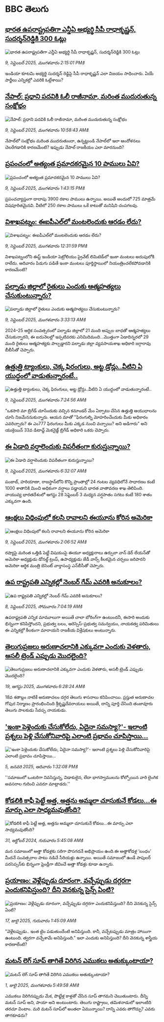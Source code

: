 # BBC తెలుగు## [భారత ఉపరాష్ట్రపతిగా ఎన్డీఏ అభ్యర్థి సీపీ రాధాకృష్ణన్, సుదర్శన్‌రెడ్డికి 300 ఓట్లు   ](https://www.bbc.com/telugu/articles/cg7drv3gy54o?at_medium=RSS&at_campaign=rss?at_campaign=githubrss)![భారత ఉపరాష్ట్రపతిగా ఎన్డీఏ అభ్యర్థి సీపీ రాధాకృష్ణన్, సుదర్శన్‌రెడ్డికి 300 ఓట్లు   ](https://ichef.bbci.co.uk/ace/standard/240/cpsprodpb/e058/live/7cff1a80-8d87-11f0-9cf6-cbf3e73ce2b9.jpg)_9, సెప్టెంబర్ 2025, మంగళవారం 2:15:01 PMకి_ఇండియా కూటమి అభ్యర్థి సుదర్శన్ ‌రెడ్డిపై సీపీ రాధాకృష్ణన్ ఎలా విజయం సాధించారు. ఏయే పార్టీలు ఎన్నికల్లో ఎవరికి ఓట్లేశాయి?## [నేపాల్‌: ప్రధాని పదవికి ఓలీ రాజీనామా, మరింత ముదురుతున్న సంక్షోభం ](https://www.bbc.com/telugu/articles/c98d3njyeqmo?at_medium=RSS&at_campaign=rss?at_campaign=githubrss)![నేపాల్‌: ప్రధాని పదవికి ఓలీ రాజీనామా, మరింత ముదురుతున్న సంక్షోభం ](https://ichef.bbci.co.uk/ace/standard/240/cpsprodpb/08b1/live/0f498ec0-8d7e-11f0-9cf6-cbf3e73ce2b9.png)_9, సెప్టెంబర్ 2025, మంగళవారం 10:58:43 AMకి_నేపాల్‌లో సంక్షోభం మరింత ముదరుతుందా, ఉన్నట్టుండి నేపాల్‌లో ఇలా ఆందోళనలు చెలరేగడానికి కారణమేంటి? ఇప్పుడు నేపాల్ రాజకీయం ఎలా మారనుంది?## [ప్రపంచంలో అత్యంత ప్రమాదకరమైన  10 పాములు ఏవి?](https://www.bbc.com/telugu/articles/c3w5e5yv3y2o?at_medium=RSS&at_campaign=rss?at_campaign=githubrss)![ప్రపంచంలో అత్యంత ప్రమాదకరమైన  10 పాములు ఏవి?](https://ichef.bbci.co.uk/ace/ws/240/cpsprodpb/30e1/live/4d5f32b0-8d50-11f0-84c8-99de564f0440.jpg)_9, సెప్టెంబర్ 2025, మంగళవారం 1:43:15 PMకి_ప్రపంచవ్యాప్తంగా దాదాపు 3900 రకాల పాములు ఉన్నాయి. అయితే అందులో 725 మాత్రమే విషపూరితమైనవి. వీటిలో 250 రకాల పాములు ఒకే కాటుతో మనిషిని చంపగలవు.## [విశాఖపట్నం: ఈఐపీఎల్‌లో మంటలెందుకు ఆరడం లేదు? ](https://www.bbc.com/telugu/articles/czdj4gdy6z9o?at_medium=RSS&at_campaign=rss?at_campaign=githubrss)![విశాఖపట్నం: ఈఐపీఎల్‌లో మంటలెందుకు ఆరడం లేదు? ](https://ichef.bbci.co.uk/ace/ws/240/cpsprodpb/f074/live/12e0d560-8d75-11f0-a337-d7a51974c55f.jpg)_9, సెప్టెంబర్ 2025, మంగళవారం 12:31:59 PMకి_విశాఖపట్నంలోని ఈస్ట్ ఇండియా పెట్రోలియం ప్రైవేట్ లిమిటెడ్‌లో ఇంకా మంటలు అదుపులోకి రాలేదు. ఆదివారం పిడుగు పడితే ఇంకా మంటలు పూర్తిస్థాయిలో నియంత్రించలేకపోవడానికి కారణమేంటి?## [పల్నాడు జిల్లాలో రైతులు ఎందుకు ఆత్మహత్యలు చేసుకుంటున్నారు? ](https://www.bbc.com/telugu/articles/c89dxwk9vkyo?at_medium=RSS&at_campaign=rss?at_campaign=githubrss)![పల్నాడు జిల్లాలో రైతులు ఎందుకు ఆత్మహత్యలు చేసుకుంటున్నారు? ](https://ichef.bbci.co.uk/ace/ws/240/cpsprodpb/49d0/live/dd506760-8cc7-11f0-aff0-010617e09ce9.jpg)_9, సెప్టెంబర్ 2025, మంగళవారం 3:33:13 AMకి_2024–25 ఆర్ధిక సంవత్సరంలో పల్నాడు జిల్లాలో 21 మంది అప్పుల బాధతో ఆత్మహత్యలు చేసుకున్నారని, ఈ ఐదునెలల్లో ఇప్పటివరకు ఎనిమిదిమంది...మొత్తంగా ఏడాదిన్నరలో 29 మంది రైతులు ఆత్మహత్యకు పాల్పడ్డారని పల్నాడు జిల్లా వ్యవసాయశాఖ అధికారి జగ్గారావు బీబీసీతో చెప్పారు.## [ఉత్తుత్తి ట్యాంకులు, చెక్క ఫిరంగులు, అట్ట డ్రోన్లు..వీటిని ఏ యుద్ధంలో వాడుతున్నారంటే.. ](https://www.bbc.com/telugu/articles/cly9vqq9v6vo?at_medium=RSS&at_campaign=rss?at_campaign=githubrss)![ఉత్తుత్తి ట్యాంకులు, చెక్క ఫిరంగులు, అట్ట డ్రోన్లు..వీటిని ఏ యుద్ధంలో వాడుతున్నారంటే.. ](https://ichef.bbci.co.uk/ace/ws/240/cpsprodpb/2560/live/d2e909e0-8bb3-11f0-9cf6-cbf3e73ce2b9.jpg)_9, సెప్టెంబర్ 2025, మంగళవారం 7:24:56 AMకి_"ఒకసారి మా బ్రిగేడ్‌ చూసేందుకు వచ్చిన కమాండర్ మేం ఏర్పాటు చేసిన ఉత్తుత్తి  ఆయుధాలను చూసి నిజమేననుకున్నారు.  ఆయన మాతో "ఫిరంగుల్ని మోహరించేందుకు మీకు అధికారం ఎవరిచ్చారు? ఈ ఎం777 ఫిరంగులు మీకు ఎక్కడ నుంచి వచ్చాయి? అని అడిగారు" అని యుక్రెయిన్ 33వ డిటాచ్డ్ మెకనైజ్డ్ బ్రిగేడ్ అధికారి ఒకరు చెప్పారు.## [ఈ ఏడాది వర్షాలెందుకు విపరీతంగా కురుస్తున్నాయి?](https://www.bbc.com/telugu/articles/c5yj8g767wjo?at_medium=RSS&at_campaign=rss?at_campaign=githubrss)![ఈ ఏడాది వర్షాలెందుకు విపరీతంగా కురుస్తున్నాయి?](https://ichef.bbci.co.uk/ace/ws/240/cpsprodpb/9a03/live/d0094360-8d30-11f0-84c8-99de564f0440.jpg)_9, సెప్టెంబర్ 2025, మంగళవారం 6:32:07 AMకి_పంజాబ్, హరియాణా, రాజస్థాన్‌లోని కొన్ని ప్రాంతాల్లో  24 గంటల వ్యవధిలోనే సాధారణం కంటే 1000 శాతానికి మించి అధికంగా వర్షాలు పడ్డాయని భారత వాతావరణ శాఖ  తెలిపింది.
వాయువ్య భారతదేశంలో ఆగస్టు 28 సెప్టెంబర్ 3 మధ్యన వర్షపాతం సగటు కంటే 180 శాతం ఎక్కువగా ఉంది.## [ఆంక్షలు విధింపులో కలసి రావాలని ఈయూను కోరిన అమెరికా](https://www.bbc.com/telugu/articles/cp3v1nn35dyo?at_medium=RSS&at_campaign=rss?at_campaign=githubrss)![ఆంక్షలు విధింపులో కలసి రావాలని ఈయూను కోరిన అమెరికా](https://ichef.bbci.co.uk/ace/ws/240/cpsprodpb/8965/live/320e4df0-8d25-11f0-a33c-37b5364fc4ad.jpg)_9, సెప్టెంబర్ 2025, మంగళవారం 2:06:52 AMకి_రష్యాపై మరింత ఒత్తిడి పెట్టే విషయంపై ఈయూ అధ్యక్షురాలు ఉర్సులా వాన్ డెర్ లేయన్‌తో అమెరికా అధ్యక్షుడు డోనల్డ్ ట్రంప్, ఉపాధ్యక్షుడు జేడీ వాన్స్ కీలకమైన చర్చలు జరిపారని అమెరికా ఆర్థిక మంత్రి బెసెంట్ వార్తాసంస్థ ఎన్‌బీసీతో చెప్పారు.## [ఉప రాష్ట్రపతి ఎన్నికల్లో నెంబర్ గేమ్ ఎవరికి అనుకూలం?](https://www.bbc.com/telugu/articles/cy0vgzgp5jgo?at_medium=RSS&at_campaign=rss?at_campaign=githubrss)![ఉప రాష్ట్రపతి ఎన్నికల్లో నెంబర్ గేమ్ ఎవరికి అనుకూలం?](https://ichef.bbci.co.uk/ace/ws/240/cpsprodpb/9a8b/live/3a1735e0-8c74-11f0-b391-6936825093bd.png)_8, సెప్టెంబర్ 2025, సోమవారం 7:04:19 AMకి_ఉపరాష్ట్రపతి ఎన్నిక మామూలుగా అయితే చాలా బోరింగ్‌గా ఉంటుందనీ, ఈసారి అందుకు భిన్నంగా కనిపిస్తోందని, ప్రభుత్వ బలం, ఆరెస్సెస్-ప్రభుత్వ సమన్వయం, నాయకత్వ పరిమితులు ఈ ఎన్నికల్లో  కీలకంగా మారాయని రాజకీయ విశ్లేషకులు అంటున్నారు.## [తెలుగుప్రజలు అరుణాచలానికి ఎక్కువగా ఎందుకు వెళతారు, అసలీ ట్రెండ్ ఎప్పుడు మొదలైంది? ](https://www.bbc.com/telugu/articles/c8jp32zrzxpo?at_medium=RSS&at_campaign=rss?at_campaign=githubrss)![తెలుగుప్రజలు అరుణాచలానికి ఎక్కువగా ఎందుకు వెళతారు, అసలీ ట్రెండ్ ఎప్పుడు మొదలైంది? ](https://ichef.bbci.co.uk/ace/ws/240/cpsprodpb/cf2d/live/01932bf0-7d85-11f0-98a0-956f61945264.jpg)_19, ఆగస్టు 2025, మంగళవారం 6:28:24 AMకి_18వ శతాబ్దం నాటికే అరుణాచలం దగ్గర తెలుగు శాసనాలు కనిపించాయి. ప్రస్తుత అరుణాచల గోపుర నిర్మాణం ప్రారంభించింది శ్రీకృష్ణదేవరాయలు అయితే, దాన్ని పూర్తి చేసింది తంజావూరు తెలుగు పాలకుడు సేవప్ప నాయకుడు.## ['ఇంకా పెళ్లెందుకు చేసుకోలేదు, ఏదైనా సమస్యా?'- ఇలాంటి ప్రశ్నలు పెళ్లి చేసుకోనివారిపై ఎలాంటి ప్రభావం చూపిస్తాయి... ](https://www.bbc.com/telugu/articles/cgq1w3lz7yyo?at_medium=RSS&at_campaign=rss?at_campaign=githubrss)!['ఇంకా పెళ్లెందుకు చేసుకోలేదు, ఏదైనా సమస్యా?'- ఇలాంటి ప్రశ్నలు పెళ్లి చేసుకోనివారిపై ఎలాంటి ప్రభావం చూపిస్తాయి... ](https://ichef.bbci.co.uk/ace/ws/240/cpsprodpb/f6de/live/72c94a60-cb3e-11ef-87df-d575b9a434a4.jpg)_5, జనవరి 2025, ఆదివారం 1:32:08 PMకి_''సమాజంలో ఒంటరిగా నివసిస్తున్న, విడాకులైన, లేదా భాగస్వాములను కోల్పోయిన వారి లైంగిక అవసరాల గురించి ఎవరూ మాట్లాడరు.''## [కోడలికి కాఫీ పెట్టే అత్త, అత్తను అమ్మలా చూసుకునే కోడలు...ఈ మార్పు ఎలా సాధ్యమవుతోంది?](https://www.bbc.com/telugu/articles/c1l41zl8el2o?at_medium=RSS&at_campaign=rss?at_campaign=githubrss)![కోడలికి కాఫీ పెట్టే అత్త, అత్తను అమ్మలా చూసుకునే కోడలు...ఈ మార్పు ఎలా సాధ్యమవుతోంది?](https://ichef.bbci.co.uk/ace/ws/240/cpsprodpb/2b61/live/9176a6d0-8b0e-11ef-a81b-b1eda9741da3.jpg)_31, అక్టోబర్ 2024, గురువారం 5:45:08 AMకి_మన సమాజంలో అత్తా కోడళ్లకు సరిగా పొసగదనే అభిప్రాయం ఉంది.ఈ అత్తాకోడళ్ల ‘బంధం’ మీదనే సంవత్సరాల పాటు నడిచే సీరియళ్లు ఉన్నాయి. అయితే సమాజంలో ఉండే పాపులర్ పరసెప్సన్‌కు భిన్నంగా ఫ్రెండ్లీగా జీవించే అత్తా కోడళ్లు కూడా ఉన్నారు.## [ప్రయాణం: వెళ్లేప్పుడు దూరంగా, వచ్చేప్పుడు దగ్గరగా ఎందుకనిపిస్తుంది? దీని వెనకున్న సైన్స్ ఏంటి?](https://www.bbc.com/telugu/articles/c0l4y727n1jo?at_medium=RSS&at_campaign=rss?at_campaign=githubrss)![ప్రయాణం: వెళ్లేప్పుడు దూరంగా, వచ్చేప్పుడు దగ్గరగా ఎందుకనిపిస్తుంది? దీని వెనకున్న సైన్స్ ఏంటి?](https://ichef.bbci.co.uk/ace/ws/240/cpsprodpb/054c/live/6957c010-62b0-11f0-8e78-11023c48a856.png)_17, జులై 2025, గురువారం 1:45:09 AMకి_"వెళ్లేటప్పుడు.. ఇంత టైం పడుతుందేంటి అనిపిస్తుంది. కానీ, వచ్చేటప్పుడు మాత్రం హాయిగా ఉంటుంది. త్వరగా వచ్చేశామే అనిపిస్తుంది." ఇలా ఎందుకు అనిపిస్తుంది? దీని వెనకున్న శాస్త్రీయ కారణాలేంటి?## [మటన్ లెగ్ సూప్ తాగితే విరిగిన ఎముకలు అతుక్కుంటాయా?](https://www.bbc.com/telugu/articles/c0l4g92j8kzo?at_medium=RSS&at_campaign=rss?at_campaign=githubrss)![మటన్ లెగ్ సూప్ తాగితే విరిగిన ఎముకలు అతుక్కుంటాయా?](https://ichef.bbci.co.uk/ace/ws/240/cpsprodpb/b31e/live/cce532c0-6d41-11f0-9462-bb509dc78127.jpg)_1, జులై 2025, మంగళవారం 5:49:58 AMకి_ఎముకలు విరిగినప్పుడు మేక, పొట్టేళ్ల కాళ్లతో చేసిన సూప్ తాగమని చెబుతుంటారు. దీన్ని మటన్ సూప్ అని, పాయా అని అంటుంటారు. తెలుగు రాష్ట్రాలు, తమిళనాడులో ఇలాంటిది తరచూ వింటాం. మరి మటన్ సూప్‌లో అంతలా ఏమున్నాయి? దాన్ని ఎవరు తాగొచ్చు? ఎవరు తాగకూడదు?